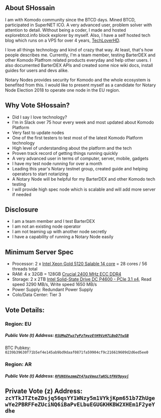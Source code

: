 ## About SHossain

I am with Komodo community since the BTCD days. Mined BTCD, participated in SuperNET ICO. A very advanced user, problem solver with attention to detail. Without being a coder, I made and hosted explorebtcd.info block explorer by myself. Also, I have a self hosted tech blog which runs on a VPS for over 4 years, [TechLoverHD](https://techloverhd.com).

I love all things technology and kind of crazy that way. At least, that's how people describes me. Currently, I'm a team member, testing BarterDEX and other Komodo Platfrom related products everyday and help other users. I also documented BarterDEX APIs and created some nice wiki docs, install guides for users and devs alike.

Notary Nodes provides security for Komodo and the whole ecosystem is benefited from this. I would like to present myself as a candidate for Notary Node Election 2018 to operate one node in the EU region.

## Why Vote SHossain?

- Did I say I love technology?
- I'm in Slack over 75 hour every week and most updated about Komodo Platform
- Very fast to update nodes
- One of the first testers to test most of the latest Komodo Platform technology
- High level of understanding about the platform and the tech
- Proven track record of getting things running quickly
- A very advanced user in terms of computer, server, mobile, gadgets
- I have my test node running for over a month
- Leading this year's Notary testnet group, created guide and helping operators to start notarizing
- A Notary Node will be helpful for my BarterDEX and other Komodo tech testing
- I will provide high spec node which is scalable and will add more server if needed

## Disclosure
- I am a team member and I test BarterDEX
- I am not an existing node operator
- I am not teaming up with another node secretly
- I have a capability of running a Notary Node easily

## Minimum Server Spec

- Processor: 2 x [Intel Xeon Gold 5120 Salable 14 core](https://ark.intel.com/products/120474/Intel-Xeon-Gold-5120-Processor-19_25M-Cache-2_20-GHz) = 28 cores / 56 threads total
- RAM: 4 x 32GB = 128GB [Crucial 2400 MHz ECC DDR4](http://uk.crucial.com/gbr/en/ct32g4rfd424a)
- Storage: 2 x 2TB [Intel Solid-State Drive DC P4600 - PCIe 3.1 x4](https://ark.intel.com/products/122509/Intel-SSD-DC-P4600-Series-2_0TB-2_5in-PCIe-3_1-x4-3D1-TLC), Read speed 3290 MB/s, Write speed 1650 MB/s
- Power Supply: Redundant Power Supply
- Colo/Data Center: Tier 3

## Vote Details:

### Region: EU

##### Public Vote (t) Address: [`RSUMqZFwz7yPzTmyzEtH9VzH7LBoD7twSB`](http://vote2.explorer.supernet.org/address/RSUMqZFwz7yPzTmyzEtH9VzH7LBoD7twSB)
BTC Pubkey: `0239b39630f71b5ef4e145ab9bd9daaf0871fa59904cf9c216619609d2d6ed5ee0`

### Region: AR
##### Public Vote (t) Address: [`RFUN8XezmmZt47pzVmoz7aN5LtFNV9pyuj`](http://vote2.explorer.supernet.org/address/RFUN8XezmmZt47pzVmoz7aN5LtFNV9pyuj)

## Private Vote (z) Address: `zcYTkJTZteZDsjq56qsYY1WNzy5m1VYkjKpm651b7ZhUgewYe2PBRFFeZUciNQ6iBaPvELbuEGUGKHKBW2XHEm1F2yeYdhe`
